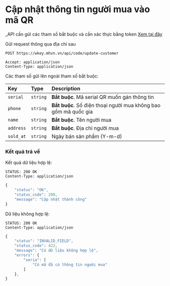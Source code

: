 # Cập nhật thông tin người mua vào mã QR

_API cần gửi các tham số bắt buộc và cần xác thực bằng token [Xem tại đây](README.md)

Gửi request thông qua địa chỉ sau
 ```http
POST https://wkey.mhvn.vn/api/code/update-customer

Accept: application/json
Content-Type: application/json
```

Các tham số gửi lên ngoài tham số bắt buộc:

| Key | Type | Description |
| :--- | :--- | :--- |
| `serial` | `string` | **Bắt buộc**. Mã serial QR muốn gán thông tin |
| `phone` | `string` | **Bắt buộc**. Số điện thoại người mua không bao gồm mã quốc gia |
| `name` | `string` | **Bắt buộc**. Tên người mua |
| `address` | `string` | **Bắt buộc**. Địa chỉ người mua |
| `sold_at` | `string` | Ngày bán sản phẩm (Y-m-d) |

### Kết quả trả về
Kết quả dữ liệu hợp lệ:
 ```http
STATUS: 200 OK
Content-Type: application/json
```
```javascript
{
    "status": "OK",
    "status_code": 200,
    "message": "Cập nhật thành công"
}
```

Dữ liệu không hợp lệ:
 ```http
STATUS: 200 OK
Content-Type: application/json
```
```javascript
{
    "status": "INVALID_FIELD",
    "status_code": 422,
    "message": "Có dữ liệu không hợp lệ",
    "errors": {
        "seria": [
            "Có mã đã có thông tin người mua"
        ]
    },
}
```
